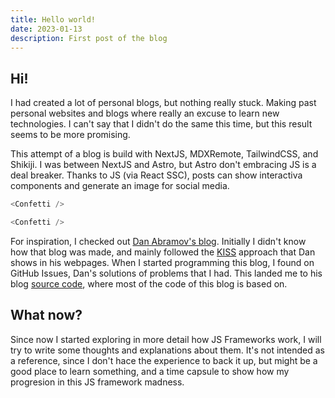 ```yaml
---
title: Hello world!
date: 2023-01-13
description: First post of the blog
---
```


## Hi!

I had created a lot of personal blogs, but nothing really stuck.
Making past personal websites and blogs where really an excuse to learn new technologies.
I can't say that I didn't do the same this time, but this result seems to be more promising.

This attempt of a blog is build with NextJS, MDXRemote, TailwindCSS, and Shikiji.
I was between NextJS and Astro, but Astro don't embracing JS is a deal breaker.
Thanks to JS (via React SSC), posts can show interactiva components and generate an image for social media.

```js
<Confetti />
```

```js eval
<Confetti />
```

For inspiration, I checked out [Dan Abramov's blog](https://overreacted.io/).
Initially I didn't know how that blog was made, and mainly followed the [KISS](https://en.wikipedia.org/wiki/KISS_principle) approach that Dan shows in his webpages.
When I started programming this blog, I found on GitHub Issues, Dan's solutions of problems that I had. This landed me to his blog [source code](https://github.com/gaearon/overreacted.io), where most of the code of this blog is based on.

## What now?

Since now I started exploring in more detail how JS Frameworks work, I will try to write some thoughts and explanations about them.
It's not intended as a reference, since I don't hace the experience to back it up, but might be a good place to learn something, and a time capsule to show how my progresion in this JS framework madness.
